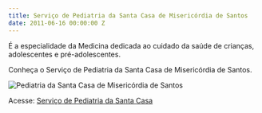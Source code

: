 ```yaml
---
title: Serviço de Pediatria da Santa Casa de Misericórdia de Santos
date: 2011-06-16 00:00:00 Z
---
```


É a especialidade da Medicina dedicada ao cuidado da saúde de crianças, adolescentes e pré-adolescentes. 

Conheça o Serviço de Pediatria da Santa Casa de Misericórdia de Santos.

<div class="page-content hero light">
    <div class="wrapper" data-grid="center">
        <div><img src="http://sisdi.com.br/ArquivosClientes/cli/acb3fcg/fotos/4397-45.jpg" alt="Pediatria da Santa Casa de Misericórdia de Santos"></div>
        <p>Acesse: <a href="http://santacasadesantos.org.br/Home/f?idNoticia=2869&slug=pediatria">Serviço de Pediatria da Santa Casa</a></p>
    </div>
</div>
